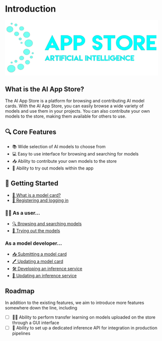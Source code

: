 # Introduction

![AI App Store Logo](../_static/logo-dark.png)

## What is the AI App Store?

The AI App Store is a platform for browsing and contributing AI model cards. With the AI App Store, you can easily browse a wide variety of models and use them in your projects. You can also contribute your own models to the store, making them available for others to use.

## 🔍 Core Features

- 📚 Wide selection of AI models to choose from
- 💻 Easy to use interface for browsing and searching for models
- 📥 Ability to contribute your own models to the store
- 🧪 Ability to try out models within the app

## 🏁 Getting Started

- [📜 What is a model card?](model-cards/model-cards.md)
- [📝 Registering and logging in](authentication.md)

### 🧑‍💼 As a user...

- [🔍 Browsing and searching models](shopping-for-models.md)
- [🧪 Trying out the models](inference-services/inference-services.md)

### As a model developer...

- [📥 Submitting a model card](model-cards/submitting-model-cards.md)
- [🖊️ Updating a model card](model-cards/updating-model-cards.md)
- [🛠 Developing an inference service](inference-services/building-inference-services.md)
- [🔄 Updating an inference service](inference-services/updating-inference-services.md)

## Roadmap

In addition to the existing features, we aim to introduce more features somewhere down the line, including

- [ ] 🧑‍🏭 Ability to perform transfer learning on models uploaded on the store through a GUI interface
- [ ] 🔌 Ability to set up a dedicated inference API for integration in production pipelines
